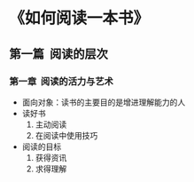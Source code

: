 # 《如何阅读一本书》

## 第一篇  阅读的层次

### 第一章  阅读的活力与艺术

* 面向对象：读书的主要目的是增进理解能力的人
* 读好书
    1. 主动阅读 
    2. 在阅读中使用技巧
* 阅读的目标
    1. 获得资讯 
    2. 求得理解
